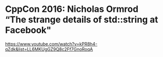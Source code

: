 # CppCon 2016: Nicholas Ormrod “The strange details of std::string at Facebook"
https://www.youtube.com/watch?v=kPR8h4-qZdk&list=LL6MKUgGZ9Q8c2Ff7GnoRoqA



